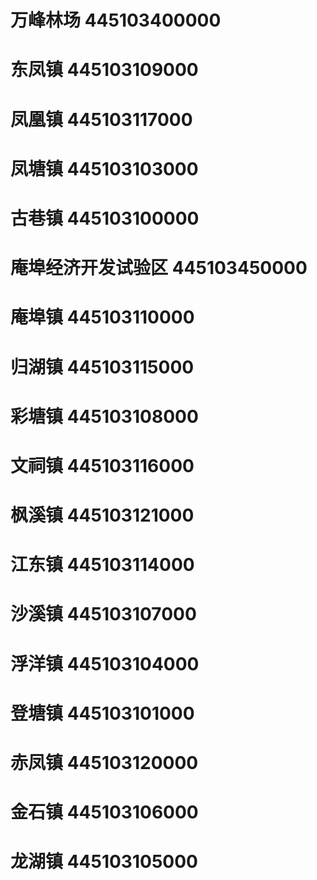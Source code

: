 # 万峰林场 445103400000
# 东凤镇 445103109000
# 凤凰镇 445103117000
# 凤塘镇 445103103000
# 古巷镇 445103100000
# 庵埠经济开发试验区 445103450000
# 庵埠镇 445103110000
# 归湖镇 445103115000
# 彩塘镇 445103108000
# 文祠镇 445103116000
# 枫溪镇 445103121000
# 江东镇 445103114000
# 沙溪镇 445103107000
# 浮洋镇 445103104000
# 登塘镇 445103101000
# 赤凤镇 445103120000
# 金石镇 445103106000
# 龙湖镇 445103105000
